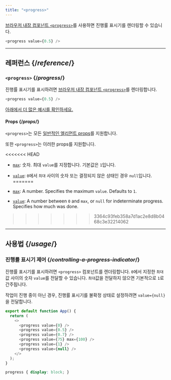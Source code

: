 ```yaml
---
title: "<progress>"
---
```


<Intro>

[브라우저 내장 컴포넌트 `<progress>`](https://developer.mozilla.org/en-US/docs/Web/HTML/Element/progress)를 사용하면 진행률 표시기를 렌더링할 수 있습니다.
 
```js
<progress value={0.5} />
```

</Intro>

<InlineToc />

---

## 레퍼런스 {/*reference*/}

### `<progress>` {/*progress*/}

진행률 표시기를 표시하려면 [브라우저 내장 컴포넌트 `<progress>`](https://developer.mozilla.org/en-US/docs/Web/HTML/Element/progress)를 렌더링합니다.

```js
<progress value={0.5} />
```

[아래에서 더 많은 예시를 확인하세요.](#usage)

#### Props {/*props*/}

`<progress>`는 모든 [일반적인 엘리먼트 props](/reference/react-dom/components/common#props)를 지원합니다.

또한 `<progress>`는 이러한 props를 지원합니다.

<<<<<<< HEAD
* [`max`](https://developer.mozilla.org/en-US/docs/Web/HTML/Element/progress#attr-max): 숫자. 최대 `value`를 지정합니다. 기본값은 `1`입니다.

* [`value`](https://developer.mozilla.org/en-US/docs/Web/HTML/Element/progress#attr-value): `0`에서 `최대` 사이의 숫자 또는 결정되지 않은 상태인 경우 `null`입니다.
=======
* [`max`](https://developer.mozilla.org/en-US/docs/Web/HTML/Element/progress#attr-max): A number. Specifies the maximum `value`. Defaults to `1`.
* [`value`](https://developer.mozilla.org/en-US/docs/Web/HTML/Element/progress#attr-value): A number between `0` and `max`, or `null` for indeterminate progress. Specifies how much was done.
>>>>>>> 3364c93feb358a7d1ac2e8d8b0468c3e32214062

---

## 사용법 {/*usage*/}

### 진행률 표시기 제어 {/*controlling-a-progress-indicator*/}

진행률 표시기를 표시하려면 `<progress>` 컴포넌트를 렌더링합니다. `0`에서 지정한 `최대` 값 사이의 숫자 `value`를 전달할 수 있습니다. `최대`값을 전달하지 않으면 기본적으로 `1`로 간주됩니다.

작업이 진행 중이 아닌 경우, 진행률 표시기를 불확정 상태로 설정하려면 `value={null}`을 전달합니다.

<Sandpack>

```js
export default function App() {
  return (
    <>
      <progress value={0} />
      <progress value={0.5} />
      <progress value={0.7} />
      <progress value={75} max={100} />
      <progress value={1} />
      <progress value={null} />
    </>
  );
}
```

```css
progress { display: block; }
```

</Sandpack>
